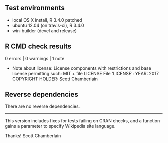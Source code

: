 ## Test environments

* local OS X install, R 3.4.0 patched
* ubuntu 12.04 (on travis-ci), R 3.4.0
* win-builder (devel and release)

## R CMD check results

0 errors | 0 warnings | 1 note

* Note about license:
License components with restrictions and base license permitting such:
  MIT + file LICENSE
File 'LICENSE':
  YEAR: 2017
  COPYRIGHT HOLDER: Scott Chamberlain

## Reverse dependencies

There are no reverse dependencies.

---

This version includes fixes for tests failing on CRAN checks, and 
a function gains a parameter to specify Wikipedia site language.

Thanks!
Scott Chamberlain
